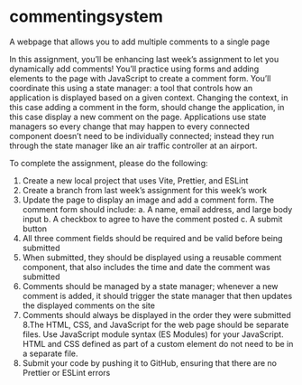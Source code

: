 # commentingsystem
A webpage that allows you to add multiple comments to a single page

In this assignment, you’ll be enhancing last week’s assignment to let you dynamically add comments! You’ll practice using forms and adding elements to the page with JavaScript to create a comment form. You’ll coordinate this using a state manager: a tool that controls how an application is displayed based on a given context. Changing the context, in this case adding a comment in the form, should change the application, in this case display a new comment on the page. Applications use state managers so every change that may happen to every connected component doesn’t need to be individually connected; instead they run through the state manager like an air traffic controller at an airport.


To complete the assignment, please do the following:
1. Create a new local project that uses Vite, Prettier, and ESLint
2. Create a branch from last week’s assignment for this week’s work
3. Update the page to display an image and add a comment form. The comment form should include:
     a. A name, email address, and large body input
     b. A checkbox to agree to have the comment posted
     c. A submit button
4. All three comment fields should be required and be valid before being submitted
5. When submitted, they should be displayed using a reusable comment component, that also includes the time and date the comment was submitted
6. Comments should be managed by a state manager; whenever a new comment is added, it should trigger the state manager that then updates the displayed comments on the site
7. Comments should always be displayed in the order they were submitted
8.The HTML, CSS, and JavaScript for the web page should be separate files. Use JavaScript module syntax (ES Modules) for your JavaScript. HTML and CSS defined as part of a custom element do not need to be in a separate file.
9. Submit your code by pushing it to GitHub, ensuring that there are no Prettier or ESLint errors
